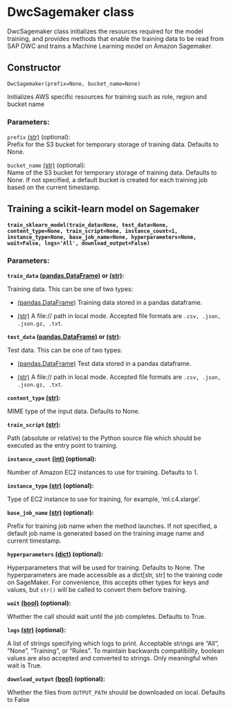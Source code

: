 # **DwcSagemaker class**

DwcSagemaker class initializes the resources required for the model training, and provides methods that enable the training data to be read from SAP DWC and trains a Machine Learning model on Amazon Sagemaker.

## **Constructor**

`DwcSagemaker(prefix=None, bucket_name=None)`

Initializes AWS specific resources for training such as role, region and bucket name

### **Parameters**:

`prefix` [(str)](https://docs.python.org/3/library/stdtypes.html#str) (optional):  
 Prefix for the S3 bucket for temporary storage of training data. Defaults to None.      

 `bucket_name` [(str)](https://docs.python.org/3/library/stdtypes.html#str) (optional):  
 Name of the S3 bucket for temporary storage of training data. Defaults to None.  If not specified, a default bucket is created for each training job based on the current timestamp.

## **Training a scikit-learn model on Sagemaker**

**`train_sklearn_model(train_data=None, test_data=None, content_type=None, train_script=None, instance_count=1, instance_type=None, base_job_name=None, hyperparameters=None, wait=False, logs='All', download_output=False)`**

### **Parameters**:

**`train_data` [(pandas.DataFrame)](https://pandas.pydata.org/docs/reference/api/pandas.DataFrame.html) or [(str)](https://docs.python.org/3/library/stdtypes.html#str):**

Training data. This can be one of two types:

- [(pandas.DataFrame)](https://pandas.pydata.org/docs/reference/api/pandas.DataFrame.html) Training data stored in a pandas dataframe.

- [(str)](https://docs.python.org/3/library/stdtypes.html#str) A file:// path in local mode. Accepted file formats are `.csv, .json, .json.gz, .txt`.

**`test_data` [(pandas.DataFrame)](https://pandas.pydata.org/docs/reference/api/pandas.DataFrame.html) or [(str)](https://docs.python.org/3/library/stdtypes.html#str):**

Test data. This can be one of two types:

- [(pandas.DataFrame)](https://pandas.pydata.org/docs/reference/api/pandas.DataFrame.html) Test data stored in a pandas dataframe.

- [(str)](https://docs.python.org/3/library/stdtypes.html#str) A file:// path in local mode. Accepted file formats are `.csv, .json, .json.gz, .txt`.

**`content_type` [(str)](https://docs.python.org/3/library/stdtypes.html#str):**

MIME type of the input data. Defaults to None. 

**`train_script` [(str)](https://docs.python.org/3/library/stdtypes.html#str):**

Path (absolute or relative) to the Python source file which should be executed as the entry point to training.

**`instance_count` [(int)](https://docs.python.org/3/library/functions.html#int) (optional):**

Number of Amazon EC2 instances to use for training. Defaults to 1.

**`instance_type` [(str)](https://docs.python.org/3/library/stdtypes.html#str) (optional):**

Type of EC2 instance to use for training, for example, ‘ml.c4.xlarge’.

**`base_job_name` [(str)](https://docs.python.org/3/library/stdtypes.html#str) (optional):**

Prefix for training job name when the method launches. If not specified, a default job name is generated based on the training image name and current timestamp.

**`hyperparameters` [(dict)](https://docs.python.org/3/library/stdtypes.html#dict) (optional):**

Hyperparameters that will be used for training. Defaults to None. The hyperparameters are made accessible as a dict[str, str] to the training code on SageMaker. For convenience, this accepts other types for keys and values, but `str()` will be called to convert them before training.

**`wait` [(bool)](https://docs.python.org/3/library/functions.html#bool) (optional):**

Whether the call should wait until the job completes. Defaults to True.

**`logs` [(str)](https://docs.python.org/3/library/stdtypes.html#str) (optional):**

A list of strings specifying which logs to print. Acceptable strings are “All”, “None”, “Training”, or “Rules”. To maintain backwards compatibility, boolean values are also accepted and converted to strings. Only meaningful when wait is True.

**`download_output` [(bool)](https://docs.python.org/3/library/functions.html#bool) (optional):** 

Whether the files from `OUTPUT_PATH` should be downloaded on local. Defaults to False
